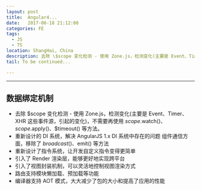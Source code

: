 ```yaml
---
layout: post
title:  Angular4...
date:   2017-06-18 21:12:08
categories: FE
tags: 
  - JS
  - TS
location: ShangHai, China
description: 去除 \$scope 变化检测 - 使用 Zone.js，检测变化(主要是 Event、Timer、XHR 这些事件源，引起的变化)，不需要再使用 $scope.$watch()、$scope.$apply()、$timeout() 等方法。
tail: To be continued...

---
```

---


数据绑定机制
-----------

+ 去除 \$scope 变化检测 - 使用 Zone.js，检测变化(主要是 Event、Timer、XHR 这些事件源，引起的变化)，不需要再使用 $scope.$watch()、$scope.$apply()、$timeout() 等方法。
+ 重新设计的 DI 系统，解决 AngularJS 1.x DI 系统中存在的问题
组件通信方面，移除了 $broadcast() 、$emit() 等方法
+ 重新设计了指令系统，让开发自定义指令变得更简单
+ 引入了 Render 渲染层，能够更好地实现跨平台
+ 引入了视图封装机制，可以灵活地控制视图渲染方式
+ 路由支持模块懒加载、预加载等功能
+ 编译器支持 AOT 模式，大大减少了包的大小和提高了应用的性能